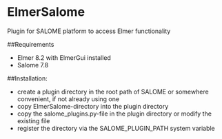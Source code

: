 # ElmerSalome
Plugin for SALOME platform to access Elmer functionality 

##Requirements
* Elmer 8.2 with ElmerGui installed
* Salome 7.8

##Installation:
* create a plugin directory in the root path of SALOME or somewhere convenient, if not already using one
* copy ElmerSalome-directory into the plugin directory
* copy the salome_plugins.py-file in the plugin directory or modify the existing file 
* register the directory via the SALOME_PLUGIN_PATH system variable
